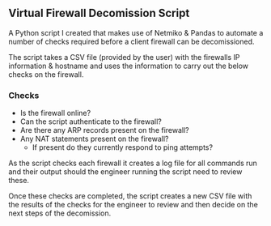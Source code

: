 ## Virtual Firewall Decomission Script

A Python script I created that makes use of Netmiko & Pandas to automate a number of checks required before a client firewall can be decomissioned.

The script takes a CSV file (provided by the user) with the firewalls IP information & hostname and uses the information to carry out the below checks on the firewall.

### Checks

- Is the firewall online?
- Can the script authenticate to the firewall?
- Are there any ARP records present on the firewall?
- Any NAT statements present on the firewall?
    - If present do they currently respond to ping attempts?

As the script checks each firewall it creates a log file for all commands run and their output should the engineer running the script need to review these.

Once these checks are completed, the script creates a new CSV file with the results of the checks for the engineer to review and then decide on the next steps of the decomission.
